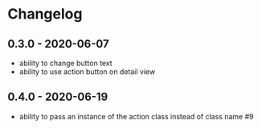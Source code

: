 # Changelog

## 0.3.0 - 2020-06-07
- ability to change button text
- ability to use action button on detail view

## 0.4.0 - 2020-06-19
- ability to pass an instance of the action class instead of class name #9

